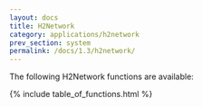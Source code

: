 ```yaml
---
layout: docs
title: H2Network
category: applications/h2network
prev_section: system
permalink: /docs/1.3/h2network/
---
```


The following H2Network functions are available:

{% include table_of_functions.html %}
